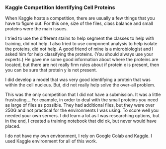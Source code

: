 ### Kaggle Competition Identifying  Cell Proteins

When Kaggle hosts a competition, there are usually a few things that you have to figure out.  For this one, size of the files, class balance and small proteins were the main issues.  

I tried to use the different stains to help segment the classes to help with training, did not help.  I also tried to use component analysis to help isolate the proteins, did not help.  A good friend of mine is a microbiologist and I asked him for help classifying the proteins.  (You should always use your experts.)  He gave me some good information about where the proteins are located, but there are not really firm rules about if protein x is present, then you can be sure that protein y is not present.

I did develop a model that was very good identifying a protein that was within the cell nucleus.  But, did not really help solve the over-all problem.

This was the only competition that I did not have a submission.  It was a little frustrating....For example, in order to deal with the small proteins you need as large of files as possible.  They had additional files, but they were over 250G and not practical for the environments I was using.  To score well you needed your own servers.  I did learn a lot as I was researching options, but in the end, I created a training notebook that did ok, but never would have placed.

I do not have my own environment, I rely on Google Colab and Kaggle.  I used Kaggle environment for all of this work.

